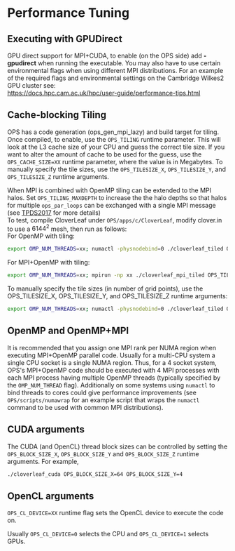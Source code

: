 # Performance Tuning

<!--## Vectorization-->

## Executing with GPUDirect

GPU direct support for MPI+CUDA, to enable (on the OPS side) add
**-gpudirect** when running the executable. You may also have to use
certain environmental flags when using different MPI distributions. For
an example of the required flags and environmental settings on the
Cambridge Wilkes2 GPU cluster see:\
<https://docs.hpc.cam.ac.uk/hpc/user-guide/performance-tips.html>
## Cache-blocking Tiling
OPS has a code generation (ops_gen_mpi_lazy) and build target for
tiling. Once compiled, to enable, use the `OPS_TILING` runtime parameter. This will look at the L3 cache size of your CPU and guess the correct
tile size. If you want to alter the amount of cache to be used for the
guess, use the ``OPS_CACHE_SIZE=XX`` runtime parameter, where the value is
in Megabytes. To manually specify the tile sizes, use the
``OPS_TILESIZE_X``, ``OPS_TILESIZE_Y``, and ``OPS_TILESIZE_Z`` runtime arguments.

When MPI is combined with OpenMP tiling can be extended to the MPI
halos. Set `OPS_TILING_MAXDEPTH` to increase the the halo depths so that
halos for multiple `ops_par_loops` can be exchanged with a single MPI
message (see [TPDS2017](https://ieeexplore.ieee.org/abstract/document/8121995) for more details)\
To test, compile CloverLeaf under ``OPS/apps/c/CloverLeaf``, modify clover.in
to use a $6144^2$ mesh, then run as follows:\
For OpenMP with tiling:
```bash
export OMP_NUM_THREADS=xx; numactl -physnodebind=0 ./cloverleaf_tiled OPS_TILING
```
For MPI+OpenMP with tiling:
```bash
export OMP_NUM_THREADS=xx; mpirun -np xx ./cloverleaf_mpi_tiled OPS_TILING OPS_TILING_MAXDEPTH=6
```
To manually specify the tile sizes (in number of grid points), use the
OPS_TILESIZE_X, OPS_TILESIZE_Y, and OPS_TILESIZE_Z runtime arguments:
```bash
export OMP_NUM_THREADS=xx; numactl -physnodebind=0 ./cloverleaf_tiled OPS_TILING OPS_TILESIZE_X=600 OPS_TILESIZE_Y=200
```
## OpenMP and OpenMP+MPI
It is recommended that you assign one MPI rank per NUMA region when executing MPI+OpenMP parallel code. Usually for a multi-CPU system a single CPU socket is a single NUMA region. Thus, for a 4 socket system, OPS's MPI+OpenMP code should be executed with 4 MPI processes with each MPI process having multiple OpenMP threads (typically specified by the `OMP_NUM_THREAD` flag). Additionally on some systems using `numactl` to bind threads to cores could give performance improvements (see `OPS/scripts/numawrap` for an example script that wraps the `numactl` command to be used with common MPI distributions). 

## CUDA arguments
The CUDA (and OpenCL) thread block sizes can be controlled by setting
the ``OPS_BLOCK_SIZE_X``, ``OPS_BLOCK_SIZE_Y`` and ``OPS_BLOCK_SIZE_Z`` runtime
arguments. For example,
```bash
./cloverleaf_cuda OPS_BLOCK_SIZE_X=64 OPS_BLOCK_SIZE_Y=4
```

## OpenCL arguments
`OPS_CL_DEVICE=XX` runtime flag sets the OpenCL device to execute the
code on.

Usually `OPS_CL_DEVICE=0` selects the CPU and `OPS_CL_DEVICE=1` selects
GPUs.

